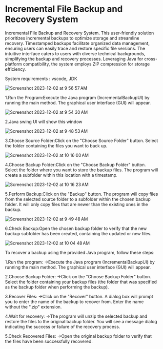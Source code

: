 # Incremental File Backup and Recovery System
Incremental File Backup and Recovery System. This user-friendly solution prioritizes incremental backups to optimize storage and streamline recovery. Timestamped backups facilitate organized data management, ensuring users can easily trace and restore specific file versions. The intuitive interface caters to users with diverse technical backgrounds, simplifying the backup and recovery processes. Leveraging Java for cross-platform compatibility, the system employs ZIP compression for storage efficiency. 

System requirements : vscode, JDK 


![Screenshot 2023-12-02 at 9 56 57 AM](https://github.com/ShivaKoti-VinaY/Incremental-BackupUI/assets/104214901/0ff1f826-7cac-4f61-9ce1-57f48d1b4e6e)

1.Run the Program:Execute the Java program (IncrementalBackupUI) by running the main method.
The graphical user interface (GUI) will appear.


![Screenshot 2023-12-02 at 9 54 30 AM](https://github.com/ShivaKoti-VinaY/Incremental-BackupUI/assets/104214901/4690ac09-7911-415c-b6e9-3ba9bb8f3f48)

2.Java swing UI will show this window


![Screenshot 2023-12-02 at 9 48 53 AM](https://github.com/ShivaKoti-VinaY/Incremental-BackupUI/assets/104214901/3bb24980-b2c1-401b-ac36-5f5b544731e7)

3.Choose Source Folder:Click on the "Choose Source Folder" button.
Select the folder containing the files you want to back up.


![Screenshot 2023-12-02 at 10 16 00 AM](https://github.com/ShivaKoti-VinaY/Incremental-BackupUI/assets/104214901/d7d3967b-a61f-473e-8256-f69a7aada3f6)

4.Choose Backup Folder:Click on the "Choose Backup Folder" button.
Select the folder where you want to store the backup files. The program will create a subfolder within this location with a timestamp.


![Screenshot 2023-12-02 at 10 16 23 AM](https://github.com/ShivaKoti-VinaY/Incremental-BackupUI/assets/104214901/a9cadd94-bbcf-48df-aed2-fa7473782411)

5.Perform Backup:Click on the "Backup" button.
The program will copy files from the selected source folder to a subfolder within the chosen backup folder. It will only copy files that are newer than the existing ones in the backup.

![Screenshot 2023-12-02 at 9 49 48 AM](https://github.com/ShivaKoti-VinaY/Incremental-BackupUI/assets/104214901/56442287-50e6-4e01-98d8-c46e1d7b9df7)

6.Check Backup:Open the chosen backup folder to verify that the new backup subfolder has been created, containing the updated or new files.

![Screenshot 2023-12-02 at 10 04 48 AM](https://github.com/ShivaKoti-VinaY/Incremental-BackupUI/assets/104214901/b1d9cf5f-a841-43b5-9888-3cd28d23cefa)


To recover a backup using the provided Java program, follow these steps:

1.Run the program:
->Execute the Java program (IncrementalBackupUI) by running the main method.
The graphical user interface (GUI) will appear.

2.Choose Backup Folder:
->Click on the "Choose Backup Folder" button.
Select the folder containing your backup files (the folder that was specified as the backup folder when performing the backup).

3.Recover Files:
->Click on the "Recover" button.
A dialog box will prompt you to enter the name of the backup to recover from. Enter the name without the ".zip" extension.

4.Wait for recovery:
->The program will unzip the selected backup and restore the files to the original backup folder.
You will see a message dialog indicating the success or failure of the recovery process.

5.Check Recovered Files:
->Open the original backup folder to verify that the files have been successfully recovered.

